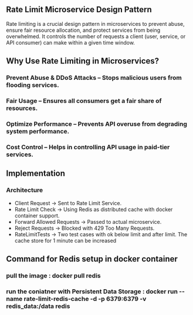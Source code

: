 ﻿## Rate Limit Microservice Design Pattern
Rate limiting is a crucial design pattern in microservices to prevent abuse, ensure fair resource allocation, 
and protect services from being overwhelmed. It controls the number of requests 
a client (user, service, or API consumer) can make within a given time window.

## Why Use Rate Limiting in Microservices?
### Prevent Abuse & DDoS Attacks – Stops malicious users from flooding services.
### Fair Usage – Ensures all consumers get a fair share of resources.
### Optimize Performance – Prevents API overuse from degrading system performance.
### Cost Control – Helps in controlling API usage in paid-tier services.


## Implementation
### Architecture
*  Client Request → Sent to Rate Limit Service.
*  Rate Limit Check → Using Redis as distributed cache with docker container support.
*  Forward Allowed Requests → Passed to actual microservice.
*  Reject Requests → Blocked with 429 Too Many Requests.
*  RateLimitTests -> Two test cases with ok below limit and after limit. The cache store for 1 minute can be increased

## Command for Redis setup in docker container
### pull the image : docker pull redis
### run the coniatner with Persistent Data Storage :  docker run --name rate-limit-redis-cache -d -p 6379:6379 -v redis_data:/data redis
